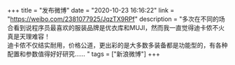 +++
title = "发布微博"
date = "2020-10-23 16:16:22"
link = "https://weibo.com/2381077925/JqzTX9RPf"
description = "多次在不同的场合看到说程序员最喜欢的服装品牌是优衣库和MUJI，然而我一直觉得迪卡侬不火真是天理难容！<br>迪卡侬不仅结实耐用，价格公道，更出彩的是大多数多装备都是功能型的，有各种配置和参数值得好好研究…… "
tags = ["新浪微博"]
+++
